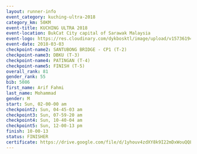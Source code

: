 ```yaml
--- 
layout: runner-info 
event_category: kuching-ultra-2018 
category_km: 50KM 
event-title: KUCHING ULTRA 2018 
event-location: BukCat City capital of Sarawak Malaysia 
event-logo: https://res.cloudinary.com/dykbosktl/image/upload/v1573619473/Logo/kuching-ultra-2018-logo_tlpvm5.png 
event-date: 2018-03-03 
checkpoint-name2: SANTUBONG BRIDGE - CP1 (T-2) 
checkpoint-name3: DBKU (T-3) 
checkpoint-name4: PATINGAN (T-4) 
checkpoint-name5: FINISH (T-5) 
overall_rank: 81
gender_rank: 55
bib: 5086
first_name: Arif Fahmi
last_name: Mohammad
gender: M
start: Sun, 02-00-00 am
checkpoint2: Sun, 04-45-03 am
checkpoint3: Sun, 07-59-20 am
checkpoint4: Sun, 10-40-04 am
checkpoint5: Sun, 12-00-13 pm
finish: 10-00-13
status: FINISHER
certificate: https://drive.google.com/file/d/1yhouv4zdXY8k9I22mDxWouQQL0ukrdkC/view?usp=sharing","CERTIFICATE")
--- 
```

